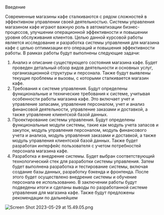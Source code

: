 Введение

Современные магазины кафе сталкиваются с рядом сложностей в эффективном управлении своей деятельностью. Системы управления магазином кафе играют важную роль в автоматизации бизнес-процессов, улучшении операционной эффективности и повышении уровня обслуживания клиентов.
Целью данной курсовой работы является исследование и разработка системы управления для магазина кафе с целью оптимизации его операций и повышения эффективности работы.
В рамках работы будут выполнены следующие задачи:

1.	Анализ и описание существующего состояния магазина кафе. Будет проведен детальный обзор видов деятельности и основных услуг, организационной структуры и персонала. Также будут выявлены текущие проблемы и вызовы, с которыми сталкивается магазин кафе.
2.	Требования к системе управления. Будут определены функциональные и технические требования к системе, учитывая особенности работы магазина кафе. Это включает учет и управление запасами, управление персоналом, учет и анализ финансовой деятельности, управление заказами и доставкой, а также управление клиентской базой данных.
3.	Проектирование системы управления. Будут определены функциональные модули системы, такие как модуль учета запасов и закупок, модуль управления персоналом, модуль финансового учета и анализа, модуль управления заказами и доставкой, а также модуль управления клиентской базой данных. Также будет разработан интерфейс пользователя с учетом потребностей персонала магазина кафе.
4.	Разработка и внедрение системы. Будет выбран соответствующий технологический стек для разработки системы управления. Затем будет выполнена разработка и тестирование системы, включая создание базы данных, разработку бэкенда и фронтенда. После этого будет осуществлено внедрение системы и обучение персонала ее использованию.
      В заключении работы будут подведены итоги и сделаны выводы по разработанной системе управления для магазина кафе. Также будут предложены рекомендации по дальнейшем

![Screen Shot 2023-05-29 at 15.49.05.png](..%2F..%2F..%2F..%2Fvar%2Ffolders%2Ffs%2Fqbff3hd909s5zcdl63gqqbq00000gn%2FT%2FTemporaryItems%2FNSIRD_screencaptureui_pAeuff%2FScreen%20Shot%202023-05-29%20at%2015.49.05.png)
